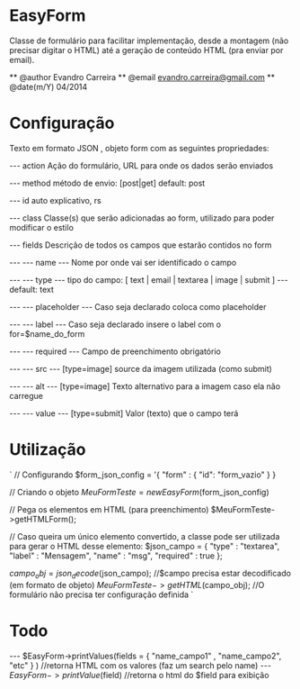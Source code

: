 EasyForm
========
Classe de formulário para facilitar implementação, 
desde a montagem (não precisar digitar o HTML) 
até a geração de conteúdo HTML (pra enviar por email).

** @author      Evandro Carreira
** @email       evandro.carreira@gmail.com
** @date(m/Y)   04/2014


# Configuração
Texto em formato JSON , objeto form com as seguintes propriedades:

--- action
Ação do formulário, URL para onde os dados serão enviados

--- method
método de envio: [post|get]
default: post

--- id
auto explicativo, rs

--- class
Classe(s) que serão adicionadas ao form, utilizado para poder modificar o estilo

--- fields
Descrição de todos os campos que estarão contidos no form

--- --- name
--- Nome por onde vai ser identificado o campo

--- --- type
--- tipo do campo: [ text | email | textarea | image | submit ]
--- default: text

--- --- placeholder
--- Caso seja declarado coloca como placeholder

--- --- label
--- Caso seja declarado insere o label com o for=$name_do_form

--- --- required
--- Campo de preenchimento obrigatório

--- --- src
--- [type=image] source da imagem utilizada (como submit)

--- --- alt
--- [type=image] Texto alternativo para a imagem caso ela não carregue

--- --- value
--- [type=submit] Valor (texto) que o campo terá





# Utilização
`
// Configurando
$form_json_config = '{
    "form" : {
    "id": "form_vazio"
    }
}

// Criando o objeto
$MeuFormTeste = new EasyForm($form_json_config)

// Pega os elementos em HTML (para preenchimento)
$MeuFormTeste->getHTMLForm();

// Caso queira um único elemento convertido, a classe pode ser utilizada para gerar o HTML desse elemento:
$json_campo = {
    "type" : "textarea",
    "label" : "Mensagem",
    "name" : "msg",
    "required" : true
};

$campo_obj = json_decode($json_campo); //$campo precisa estar decodificado (em formato de objeto)
$MeuFormTeste->getHTML($campo_obj); //O formulário não precisa ter configuração definida
`



# Todo

--- $EasyForm->printValues(fields = { "name_campo1" , "name_campo2", "etc" } ) //retorna HTML com os valores (faz um search pelo name)
--- $EasyForm->printValue($field) //retorna o html do $field para exibição
